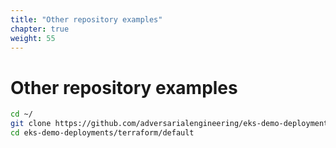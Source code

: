 ```yaml
---
title: "Other repository examples"
chapter: true
weight: 55
---
```


# Other repository examples


```bash
cd ~/
git clone https://github.com/adversarialengineering/eks-demo-deployments.git
cd eks-demo-deployments/terraform/default
```

